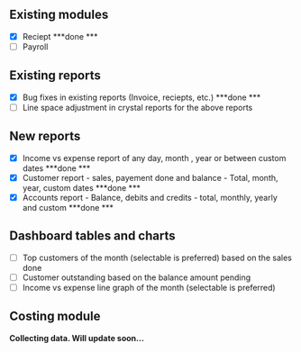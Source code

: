 ## Existing modules
- [x] Reciept ***done ***
- [ ] Payroll

## Existing reports
- [x] Bug fixes in existing reports (Invoice, reciepts, etc.) ***done ***
- [ ] Line space adjustment in crystal reports for the above reports

## New reports
- [x] Income vs expense report of any day, month , year or between custom dates ***done ***
- [x] Customer report - sales, payement done and balance - Total, month, year, custom dates ***done ***
- [x] Accounts report - Balance, debits and credits - total, monthly, yearly and custom ***done ***

## Dashboard tables and charts
- [ ] Top customers of the month (selectable is preferred) based on the sales done
- [ ] Customer outstanding based on the balance amount pending
- [ ] Income vs expense line graph of the month (selectable is preferred)

## Costing module
**Collecting data. Will update soon...**
